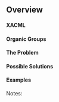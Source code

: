 ## Overview

#### XACML
#### Organic Groups
#### The Problem
#### Possible Solutions
#### Examples

Notes:
